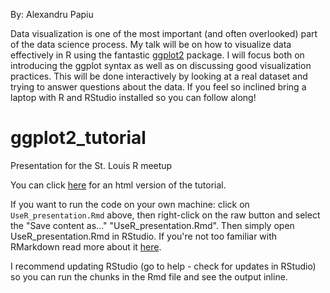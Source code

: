 By: Alexandru Papiu

Data visualization is one of the most important (and often overlooked) part of the data science process. My talk will be on how to visualize data effectively in R using the fantastic [ggplot2](https://cran.r-project.org/package=ggplot2) package. I will focus both on introducing the ggplot syntax as well as on discussing good visualization practices. This will be done interactively by looking at a real dataset and trying to answer questions about the data. If you feel so inclined bring a laptop with R and RStudio installed so you can follow along!

# ggplot2_tutorial
Presentation for the St. Louis R meetup

You can click [here](http://rpubs.com/apapiu/ggplot2_tutorial) for an html version of the tutorial.

If you want to run the code on your own machine: click on `UseR_presentation.Rmd` above, then right-click on the raw button and select the "Save content as..." "UseR_presentation.Rmd". Then simply open UseR_presentation.Rmd in RStudio. If you're not too familiar with RMarkdown read more about it [here](http://rmarkdown.rstudio.com/). 

I recommend updating RStudio (go to help - check for updates in RStudio) so you can run the chunks in the Rmd file and see the output inline.



